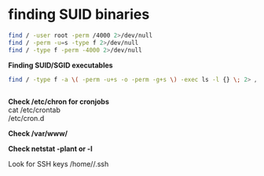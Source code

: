 # finding SUID binaries
 ```bash
find / -user root -perm /4000 2>/dev/null  
find / -perm -u=s -type f 2>/dev/null
find / -type f -perm -4000 2>/dev/null
```
  
**Finding SUID/SGID executables**  
```bash
find / -type f -a \( -perm -u+s -o -perm -g+s \) -exec ls -l {} \; 2> /dev/null`  
  
```
  
  
**Check /etc/chron for cronjobs**  
cat /etc/crontab  
/etc/cron.d  
  
  
**Check /var/www/**  
  
**Check netstat -plant or -l** 
  
Look for SSH keys /home/<user>/.ssh